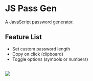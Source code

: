 # JS Pass Gen

A JavaScript password generator. 

## Feature List
- Set custom password length
- Copy on click (clipboard)
- Toggle options (symbols or numbers)

<br/>
<img src="https://files.catbox.moe/2fjln0.png"/><br/>
